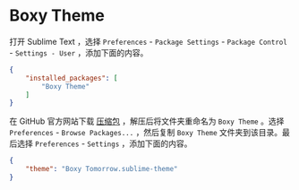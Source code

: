 # Boxy Theme

打开 Sublime Text ，选择 `Preferences` - `Package Settings` - `Package Control` - `Settings - User` ，添加下面的内容。

```json
{
	"installed_packages": [
		"Boxy Theme"
	]
}
```

在 GitHub 官方网站下载 [压缩包](https://github.com/bofm/sublime-boxy-theme) ，解压后将文件夹重命名为 `Boxy Theme` 。选择 `Preferences` - `Browse Packages...` ，然后复制 `Boxy Theme` 文件夹到该目录。最后选择 `Preferences` - `Settings` ，添加下面的内容。

```json
{
	"theme": "Boxy Tomorrow.sublime-theme"
}
```